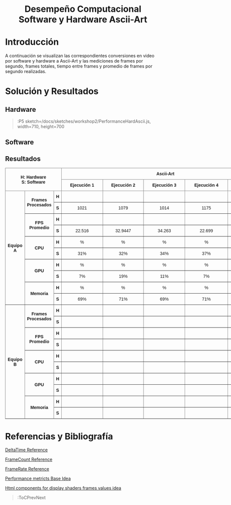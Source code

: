 <script src="../sketches/workshop1/p5.min.js" /></script>
<script src="../sketches/workshop1/p5.asciiart.min.js" /></script>
<script src="../sketches/workshop1/p5.dom.min.js" /></script>
<script src="../sketches/workshop1/p5.sound.min.js" /></script>

<h1 align="center">Desempe&ntilde;o Computacional Software y Hardware Ascii-Art</h1>

# Introducci&oacute;n

A continuaci&oacute;n se visualizan las correspondientes conversiones en video por software y hardware a Ascii-Art y las mediciones de frames por segundo, frames totales, tiempo entre frames y promedio de frames por segundo realizadas.

# Soluci&oacute;n y Resultados

## Hardware

> :P5 sketch=/docs/sketches/workshop2/PerformanceHardAscii.js, width=710, height=700

## Software

[comment]: <> (> :P5 sketch=/docs/sketches/workshop2/PerformanceSoftAscii.js, width=720, height=680)


## Resultados


<style type="text/css">
.tg  {border-collapse:collapse;border-spacing:0;margin:0px auto;}
.tg td{border-color:black;border-style:solid;border-width:1px;font-family:Arial, sans-serif;font-size:14px;
  overflow:hidden;padding:10px 5px;word-break:normal;}
.tg th{border-color:black;border-style:solid;border-width:1px;font-family:Arial, sans-serif;font-size:14px;
  font-weight:normal;overflow:hidden;padding:10px 5px;word-break:normal;}
.tg .tg-9wq8{border-color:inherit;text-align:center;vertical-align:middle}
.tg .tg-wa1i{font-weight:bold;text-align:center;vertical-align:middle}
.tg .tg-uzvj{border-color:inherit;font-weight:bold;text-align:center;vertical-align:middle}
.tg .tg-yla0{font-weight:bold;text-align:left;vertical-align:middle}
.tg-sort-header::-moz-selection{background:0 0}
.tg-sort-header::selection{background:0 0}.tg-sort-header{cursor:pointer}
.tg-sort-header:after{content:'';float:right;margin-top:7px;border-width:0 5px 5px;border-style:solid;
  border-color:#404040 transparent;visibility:hidden}
.tg-sort-header:hover:after{visibility:visible}
.tg-sort-asc:after,.tg-sort-asc:hover:after,.tg-sort-desc:after{visibility:visible;opacity:.4}
.tg-sort-desc:after{border-bottom:none;border-width:5px 5px 0}</style>
<table id="tg-BsRb0" class="tg" style="undefined;table-layout: fixed; width: 934px">
<colgroup>
<col style="width: 63px">
<col style="width: 94px">
<col style="width: 25px">
<col style="width: 134px">
<col style="width: 133px">
<col style="width: 134px">
<col style="width: 139px">
<col style="width: 135px">
<col style="width: 77px">
</colgroup>
<thead>
  <tr>
    <th class="tg-uzvj" colspan="3" rowspan="2">H: Hardware<br>S: Software</th>
    <th class="tg-uzvj" colspan="5">Ascii-Art</th>
    <th class="tg-wa1i" rowspan="2">Total/ Promedio</th>
  </tr>
  <tr>
    <td class="tg-uzvj">Ejecuci&oacute;n 1</td>
    <td class="tg-uzvj">Ejecuci&oacute;n 2</td>
    <td class="tg-uzvj">Ejecuci&oacute;n 3</td>
    <td class="tg-uzvj">Ejecuci&oacute;n 4</td>
    <td class="tg-uzvj">Ejecuci&oacute;n 5</td>
  </tr>
</thead>
<tbody>
  <tr>
    <td class="tg-uzvj" rowspan="10">Equipo A</td>
    <td class="tg-uzvj" rowspan="2">Frames Procesados</td>
    <td class="tg-uzvj">H</td>
    <td class="tg-9wq8"></td>
    <td class="tg-9wq8"></td>
    <td class="tg-9wq8"></td>
    <td class="tg-9wq8"></td>
    <td class="tg-9wq8"></td>
    <td class="tg-yla0"></td>
  </tr>
  <tr>
    <td class="tg-uzvj">S</td>
    <td class="tg-9wq8">1021</td>
    <td class="tg-9wq8">1079</td>
    <td class="tg-9wq8">1014</td>
    <td class="tg-9wq8">1175</td>
    <td class="tg-9wq8">1017</td>
    <td class="tg-yla0">5306/1061</td>
  </tr>
  <tr>
    <td class="tg-uzvj" rowspan="2">FPS Promedio</td>
    <td class="tg-uzvj">H</td>
    <td class="tg-9wq8"></td>
    <td class="tg-9wq8"></td>
    <td class="tg-9wq8"></td>
    <td class="tg-9wq8"></td>
    <td class="tg-9wq8"></td>
    <td class="tg-yla0"></td>
  </tr>
  <tr>
    <td class="tg-uzvj">S</td>
    <td class="tg-9wq8">22.516</td>
    <td class="tg-9wq8">32.9447</td>
    <td class="tg-9wq8">34.263</td>
    <td class="tg-9wq8">22.699</td>
    <td class="tg-9wq8">22.754</td>
    <td class="tg-yla0">27.0353</td>
  </tr>
  <tr>
    <td class="tg-uzvj" rowspan="2">CPU</td>
    <td class="tg-uzvj">H</td>
    <td class="tg-9wq8">%</td>
    <td class="tg-9wq8">%</td>
    <td class="tg-9wq8">%</td>
    <td class="tg-9wq8">%</td>
    <td class="tg-9wq8">%</td>
    <td class="tg-yla0">%</td>
  </tr>
  <tr>
    <td class="tg-uzvj">S</td>
    <td class="tg-9wq8">31%</td>
    <td class="tg-9wq8">32%</td>
    <td class="tg-9wq8">34%</td>
    <td class="tg-9wq8">37%</td>
    <td class="tg-9wq8">27%</td>
    <td class="tg-yla0">32%</td>
  </tr>
  <tr>
    <td class="tg-uzvj" rowspan="2">GPU</td>
    <td class="tg-uzvj">H</td>
    <td class="tg-9wq8">%</td>
    <td class="tg-9wq8">%</td>
    <td class="tg-9wq8">%</td>
    <td class="tg-9wq8">%</td>
    <td class="tg-9wq8">%</td>
    <td class="tg-yla0">%</td>
  </tr>
  <tr>
    <td class="tg-uzvj">S</td>
    <td class="tg-9wq8">7%</td>
    <td class="tg-9wq8">19%</td>
    <td class="tg-9wq8">11%</td>
    <td class="tg-9wq8">7%</td>
    <td class="tg-9wq8">8%</td>
    <td class="tg-yla0">10%</td>
  </tr>
  <tr>
    <td class="tg-uzvj" rowspan="2">Memoria</td>
    <td class="tg-uzvj">H</td>
    <td class="tg-9wq8">%</td>
    <td class="tg-9wq8">%</td>
    <td class="tg-9wq8">%</td>
    <td class="tg-9wq8">%</td>
    <td class="tg-9wq8">%</td>
    <td class="tg-yla0">%</td>
  </tr>
  <tr>
    <td class="tg-uzvj">S</td>
    <td class="tg-9wq8">69%</td>
    <td class="tg-9wq8">71%</td>
    <td class="tg-9wq8">69%</td>
    <td class="tg-9wq8">71%</td>
    <td class="tg-9wq8">71%</td>
    <td class="tg-yla0">70%</td>
  </tr>
  <tr>
    <td class="tg-uzvj" rowspan="10">Equipo B</td>
    <td class="tg-uzvj" rowspan="2">Frames Procesados</td>
    <td class="tg-uzvj">H</td>
    <td class="tg-9wq8"></td>
    <td class="tg-9wq8"></td>
    <td class="tg-9wq8"></td>
    <td class="tg-9wq8"></td>
    <td class="tg-9wq8"></td>
    <td class="tg-yla0"></td>
  </tr>
  <tr>
    <td class="tg-uzvj">S</td>
    <td class="tg-9wq8"></td>
    <td class="tg-9wq8"></td>
    <td class="tg-9wq8"></td>
    <td class="tg-9wq8"></td>
    <td class="tg-9wq8"></td>
    <td class="tg-yla0"></td>
  </tr>
  <tr>
    <td class="tg-uzvj" rowspan="2">FPS Promedio</td>
    <td class="tg-uzvj">H</td>
    <td class="tg-9wq8"></td>
    <td class="tg-9wq8"></td>
    <td class="tg-9wq8"></td>
    <td class="tg-9wq8"></td>
    <td class="tg-9wq8"></td>
    <td class="tg-yla0"></td>
  </tr>
  <tr>
    <td class="tg-uzvj">S</td>
    <td class="tg-9wq8"></td>
    <td class="tg-9wq8"></td>
    <td class="tg-9wq8"></td>
    <td class="tg-9wq8"></td>
    <td class="tg-9wq8"></td>
    <td class="tg-yla0"></td>
  </tr>
  <tr>
    <td class="tg-uzvj" rowspan="2">CPU</td>
    <td class="tg-uzvj">H</td>
    <td class="tg-9wq8"></td>
    <td class="tg-9wq8"></td>
    <td class="tg-9wq8"></td>
    <td class="tg-9wq8"></td>
    <td class="tg-9wq8"></td>
    <td class="tg-yla0"></td>
  </tr>
  <tr>
    <td class="tg-uzvj">S</td>
    <td class="tg-9wq8"></td>
    <td class="tg-9wq8"></td>
    <td class="tg-9wq8"></td>
    <td class="tg-9wq8"></td>
    <td class="tg-9wq8"></td>
    <td class="tg-yla0"></td>
  </tr>
  <tr>
    <td class="tg-uzvj" rowspan="2">GPU</td>
    <td class="tg-uzvj">H</td>
    <td class="tg-9wq8"></td>
    <td class="tg-9wq8"></td>
    <td class="tg-9wq8"></td>
    <td class="tg-9wq8"></td>
    <td class="tg-9wq8"></td>
    <td class="tg-yla0"></td>
  </tr>
  <tr>
    <td class="tg-uzvj">S</td>
    <td class="tg-9wq8"></td>
    <td class="tg-9wq8"></td>
    <td class="tg-9wq8"></td>
    <td class="tg-9wq8"></td>
    <td class="tg-9wq8"></td>
    <td class="tg-yla0"></td>
  </tr>
  <tr>
    <td class="tg-uzvj" rowspan="2">Memoria</td>
    <td class="tg-uzvj">H</td>
    <td class="tg-9wq8"></td>
    <td class="tg-9wq8"></td>
    <td class="tg-9wq8"></td>
    <td class="tg-9wq8"></td>
    <td class="tg-9wq8"></td>
    <td class="tg-yla0"></td>
  </tr>
  <tr>
    <td class="tg-uzvj">S</td>
    <td class="tg-9wq8"></td>
    <td class="tg-9wq8"></td>
    <td class="tg-9wq8"></td>
    <td class="tg-9wq8"></td>
    <td class="tg-9wq8"></td>
    <td class="tg-yla0"></td>
  </tr>
</tbody>
</table>
<script charset="utf-8">var TGSort=window.TGSort||function(n){"use strict";function r(n){return n?n.length:0}function t(n,t,e,o=0){for(e=r(n);o<e;++o)t(n[o],o)}function e(n){return n.split("").reverse().join("")}function o(n){var e=n[0];return t(n,function(n){for(;!n.startsWith(e);)e=e.substring(0,r(e)-1)}),r(e)}function u(n,r,e=[]){return t(n,function(n){r(n)&&e.push(n)}),e}var a=parseFloat;function i(n,r){return function(t){var e="";return t.replace(n,function(n,t,o){return e=t.replace(r,"")+"."+(o||"").substring(1)}),a(e)}}var s=i(/^(?:\s*)([+-]?(?:\d+)(?:,\d{3})*)(\.\d*)?$/g,/,/g),c=i(/^(?:\s*)([+-]?(?:\d+)(?:\.\d{3})*)(,\d*)?$/g,/\./g);function f(n){var t=a(n);return!isNaN(t)&&r(""+t)+1>=r(n)?t:NaN}function d(n){var e=[],o=n;return t([f,s,c],function(u){var a=[],i=[];t(n,function(n,r){r=u(n),a.push(r),r||i.push(n)}),r(i)<r(o)&&(o=i,e=a)}),r(u(o,function(n){return n==o[0]}))==r(o)?e:[]}function v(n){if("TABLE"==n.nodeName){for(var a=function(r){var e,o,u=[],a=[];return function n(r,e){e(r),t(r.childNodes,function(r){n(r,e)})}(n,function(n){"TR"==(o=n.nodeName)?(e=[],u.push(e),a.push(n)):"TD"!=o&&"TH"!=o||e.push(n)}),[u,a]}(),i=a[0],s=a[1],c=r(i),f=c>1&&r(i[0])<r(i[1])?1:0,v=f+1,p=i[f],h=r(p),l=[],g=[],N=[],m=v;m<c;++m){for(var T=0;T<h;++T){r(g)<h&&g.push([]);var C=i[m][T],L=C.textContent||C.innerText||"";g[T].push(L.trim())}N.push(m-v)}t(p,function(n,t){l[t]=0;var a=n.classList;a.add("tg-sort-header"),n.addEventListener("click",function(){var n=l[t];!function(){for(var n=0;n<h;++n){var r=p[n].classList;r.remove("tg-sort-asc"),r.remove("tg-sort-desc"),l[n]=0}}(),(n=1==n?-1:+!n)&&a.add(n>0?"tg-sort-asc":"tg-sort-desc"),l[t]=n;var i,f=g[t],m=function(r,t){return n*f[r].localeCompare(f[t])||n*(r-t)},T=function(n){var t=d(n);if(!r(t)){var u=o(n),a=o(n.map(e));t=d(n.map(function(n){return n.substring(u,r(n)-a)}))}return t}(f);(r(T)||r(T=r(u(i=f.map(Date.parse),isNaN))?[]:i))&&(m=function(r,t){var e=T[r],o=T[t],u=isNaN(e),a=isNaN(o);return u&&a?0:u?-n:a?n:e>o?n:e<o?-n:n*(r-t)});var C,L=N.slice();L.sort(m);for(var E=v;E<c;++E)(C=s[E].parentNode).removeChild(s[E]);for(E=v;E<c;++E)C.appendChild(s[v+L[E-v]])})})}}n.addEventListener("DOMContentLoaded",function(){for(var t=n.getElementsByClassName("tg"),e=0;e<r(t);++e)try{v(t[e])}catch(n){}})}(document)</script>


# Referencias y Bibliograf&iacute;a

[DeltaTime Reference](https://p5js.org/es/reference/#/p5/deltaTime)

[FrameCount Reference](https://p5js.org/es/reference/#/p5/frameCount)

[FrameRate Reference ](https://p5js.org/es/reference/#/p5/frameRate)

[Performance metricts Base Idea](https://sfdelgadop.github.io/computacion-visual/video-1/)

[Html components for display shaders frames values idea](https://github.com/nicrodriguezval/vc/blob/main/docs/sketches/hardware/asciimosaic/w2_asciivideo.js)


> :ToCPrevNext